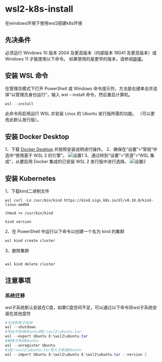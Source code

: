# wsl2-k8s-install
在windows环境下使用wsl2搭建k8s环境

## 先决条件
必须运行 Windows 10 版本 2004 及更高版本（内部版本 19041 及更高版本）或 Windows 11 才能使用以下命令。 如果使用的是更早的版本，请参阅[链接](https://learn.microsoft.com/zh-cn/windows/wsl/install-manual)。

## 安装 WSL 命令
在管理员模式下打开 PowerShell 或 Windows 命令提示符，方法是右键单击并选择“以管理员身份运行”，输入 wsl --install 命令，然后重启计算机。
```powershell
wsl --install
```
此命令将启用运行 WSL 并安装 Linux 的 Ubuntu 发行版所需的功能。 （可以更改此默认发行版）。

## 安装 Docker Desktop
1、下载 [Docker Desktop](https://docs.docker.com/docker-for-windows/wsl/#download) 并按照安装说明进行操作。
2、确保在“设置”>“常规”中选中“使用基于 WSL 2 的引擎”。
![设置1](https://learn.microsoft.com/zh-cn/windows/wsl/media/docker-running.png "Magic Gardens")
3、通过转到“设置”>“资源”>“WSL 集成”，从要启用 Docker 集成的已安装 WSL 2 发行版中进行选择。
![设置2](https://learn.microsoft.com/zh-cn/windows/wsl/media/docker-dashboard.png "Magic Gardens")

## 安装 Kubernetes
1、下载kind二进制文件
```
wsl curl -Lo /usr/bin/kind https://kind.sigs.k8s.io/dl/v0.10.0/kind-linux-amd64

chmod +x /usr/bin/kind

kind version
```
2、在 PowerShell 中运行以下命令以创建一个名为 kind 的集群
```powershell
wsl kind create cluster
```
3、删除集群
```powershell

wsl kind delete cluster
```

## 注意事项
### 系统迁移
wsl子系统默认安装在C盘，如果C盘空间不足，可以通过以下命令将wsl子系统安装在其他盘符
```powershell
#关闭所有子系统
wsl --shutdown
#导出子系统Ubuntu到E:\wsl2\ubuntu.tar
wsl --export Ubuntu E:\wsl2\ubuntu.tar
#删除子系统Ubuntu
wsl --unregister Ubuntu
#从E:\wsl2\ubuntu.tar导入子系统Ubuntu
wsl --import Ubuntu E:\wsl2\ubuntu E:\wsl2\ubuntu.tar --version 2
```

